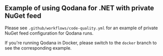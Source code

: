 ﻿## Example of using Qodana for .NET with private NuGet feed

Please see `.github/workflows/code-quality.yml` for an example of private NuGet feed configuration for Qodana runs.

If you're running Qodana in Docker, please switch to the `docker` branch to see the corresponding example.
